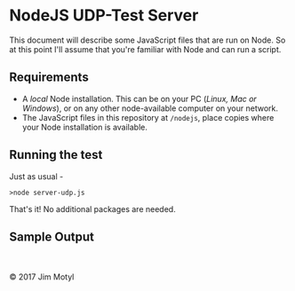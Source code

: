 # NodeJS UDP-Test Server

This document will describe some JavaScript files that are run on Node. So at this point I'll assume that you're familiar with Node and can run a script.

## Requirements

* A *local* Node installation. This can be on your PC (*Linux, Mac or Windows*), or on any other node-available computer on your network.
* The JavaScript files in this repository at `/nodejs`, place copies where your Node installation is available.

## Running the test

Just as usual - 

`>node server-udp.js`

That's it! No additional packages are needed.

## Sample Output


<br>
<br>
&copy; 2017 Jim Motyl

